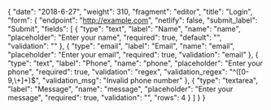 {
  "date": "2018-6-27",
  "weight": 310,
  "fragment": "editor",
  "title": "Login",
  "form": {
    "endpoint": "http://example.com",
    "netlify": false,
    "submit_label": "Submit",
    "fields": [
      {
        "type": "text",
        "label": "Name",
        "name": "name",
        "placeholder": "Enter your name",
        "required": true,
        "default": "",
        "validation": ""
      }, {
        "type": "email",
        "label": "Email",
        "name": "email",
        "placeholder": "Enter your email",
        "required": true,
        "validation": "email"
      }, {
        "type": "text",
        "label": "Phone",
        "name": "phone",
        "placeholder": "Enter your phone",
        "required": true,
        "validation": "regex",
        "validation_regex": "^([0-9,\\+]+)$",
        "validation_msg": "Invalid phone number"
      }, {
        "type": "textarea",
        "label": "Message",
        "name": "message",
        "placeholder": "Enter your message",
        "required": true,
        "validation": "",
        "rows": 4
      }
    ]
  }
}
